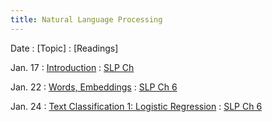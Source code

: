 ```yaml
---
title: Natural Language Processing
---
```


Date
: [Topic]
  : [Readings]


Jan. 17 
: [Introduction](slides/lec1_intro.pdf)
  : [SLP Ch](#)

Jan. 22 
: [Words, Embeddings](#)
  : [SLP Ch 6](https://web.stanford.edu/~jurafsky/slp3/6.pdf)

Jan. 24 
: [Text Classification 1: Logistic Regression](#)
  : [SLP Ch 6](https://web.stanford.edu/~jurafsky/slp3/5.pdf)

